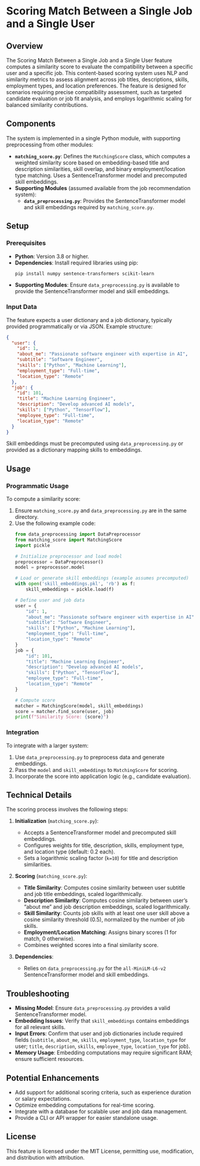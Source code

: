 # Scoring Match Between a Single Job and a Single User

## Overview

The Scoring Match Between a Single Job and a Single User feature computes a similarity score to evaluate the compatibility between a specific user and a specific job. This content-based scoring system uses NLP and similarity metrics to assess alignment across job titles, descriptions, skills, employment types, and location preferences. The feature is designed for scenarios requiring precise compatibility assessment, such as targeted candidate evaluation or job fit analysis, and employs logarithmic scaling for balanced similarity contributions.

## Components

The system is implemented in a single Python module, with supporting preprocessing from other modules:

- **`matching_score.py`**: Defines the `MatchingScore` class, which computes a weighted similarity score based on embedding-based title and description similarities, skill overlap, and binary employment/location type matching. Uses a SentenceTransformer model and precomputed skill embeddings.
- **Supporting Modules** (assumed available from the job recommendation system):
  - **`data_preprocessing.py`**: Provides the SentenceTransformer model and skill embeddings required by `matching_score.py`.

## Setup

### Prerequisites

- **Python**: Version 3.8 or higher.
- **Dependencies**: Install required libraries using pip:
  ```bash
  pip install numpy sentence-transformers scikit-learn
  ```
- **Supporting Modules**: Ensure `data_preprocessing.py` is available to provide the SentenceTransformer model and skill embeddings.

### Input Data

The feature expects a user dictionary and a job dictionary, typically provided programmatically or via JSON. Example structure:

```json
{
  "user": {
    "id": 1,
    "about_me": "Passionate software engineer with expertise in AI",
    "subtitle": "Software Engineer",
    "skills": ["Python", "Machine Learning"],
    "employment_type": "Full-time",
    "location_type": "Remote"
  },
  "job": {
    "id": 101,
    "title": "Machine Learning Engineer",
    "description": "Develop advanced AI models",
    "skills": ["Python", "TensorFlow"],
    "employee_type": "Full-time",
    "location_type": "Remote"
  }
}
```

Skill embeddings must be precomputed using `data_preprocessing.py` or provided as a dictionary mapping skills to embeddings.

## Usage

### Programmatic Usage

To compute a similarity score:
1. Ensure `matching_score.py` and `data_preprocessing.py` are in the same directory.
2. Use the following example code:
   ```python
   from data_preprocessing import DataPreprocessor
   from matching_score import MatchingScore
   import pickle

   # Initialize preprocessor and load model
   preprocessor = DataPreprocessor()
   model = preprocessor.model

   # Load or generate skill embeddings (example assumes precomputed)
   with open('skill_embeddings.pkl', 'rb') as f:
       skill_embeddings = pickle.load(f)

   # Define user and job data
   user = {
       "id": 1,
       "about_me": "Passionate software engineer with expertise in AI",
       "subtitle": "Software Engineer",
       "skills": ["Python", "Machine Learning"],
       "employment_type": "Full-time",
       "location_type": "Remote"
   }
   job = {
       "id": 101,
       "title": "Machine Learning Engineer",
       "description": "Develop advanced AI models",
       "skills": ["Python", "TensorFlow"],
       "employee_type": "Full-time",
       "location_type": "Remote"
   }

   # Compute score
   matcher = MatchingScore(model, skill_embeddings)
   score = matcher.find_score(user, job)
   print(f"Similarity Score: {score}")
   ```

### Integration

To integrate with a larger system:
1. Use `data_preprocessing.py` to preprocess data and generate embeddings.
2. Pass the `model` and `skill_embeddings` to `MatchingScore` for scoring.
3. Incorporate the score into application logic (e.g., candidate evaluation).

## Technical Details

The scoring process involves the following steps:

1. **Initialization** (`matching_score.py`):
   - Accepts a SentenceTransformer model and precomputed skill embeddings.
   - Configures weights for title, description, skills, employment type, and location type (default: 0.2 each).
   - Sets a logarithmic scaling factor (`k=10`) for title and description similarities.

2. **Scoring** (`matching_score.py`):
   - **Title Similarity**: Computes cosine similarity between user subtitle and job title embeddings, scaled logarithmically.
   - **Description Similarity**: Computes cosine similarity between user’s “about me” and job description embeddings, scaled logarithmically.
   - **Skill Similarity**: Counts job skills with at least one user skill above a cosine similarity threshold (0.5), normalized by the number of job skills.
   - **Employment/Location Matching**: Assigns binary scores (1 for match, 0 otherwise).
   - Combines weighted scores into a final similarity score.

3. **Dependencies**:
   - Relies on `data_preprocessing.py` for the `all-MiniLM-L6-v2` SentenceTransformer model and skill embeddings.

## Troubleshooting

- **Missing Model**: Ensure `data_preprocessing.py` provides a valid SentenceTransformer model.
- **Embedding Issues**: Verify that `skill_embeddings` contains embeddings for all relevant skills.
- **Input Errors**: Confirm that user and job dictionaries include required fields (`subtitle`, `about_me`, `skills`, `employment_type`, `location_type` for user; `title`, `description`, `skills`, `employee_type`, `location_type` for job).
- **Memory Usage**: Embedding computations may require significant RAM; ensure sufficient resources.

## Potential Enhancements

- Add support for additional scoring criteria, such as experience duration or salary expectations.
- Optimize embedding computations for real-time scoring.
- Integrate with a database for scalable user and job data management.
- Provide a CLI or API wrapper for easier standalone usage.

## License

This feature is licensed under the MIT License, permitting use, modification, and distribution with attribution.